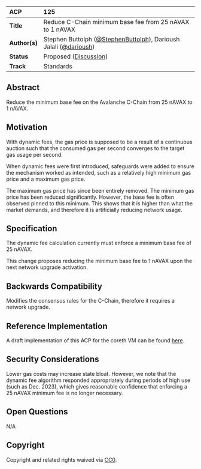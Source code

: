 | ACP | 125 |
| :--- | :--- |
| **Title** | Reduce C-Chain minimum base fee from 25 nAVAX to 1 nAVAX |
| **Author(s)** | Stephen Buttolph ([@StephenButtolph](https://github.com/StephenButtolph)), Darioush Jalali ([@darioush](https://github.com/darioush)) |
| **Status** | Proposed ([Discussion](https://github.com/avalanche-foundation/ACPs/discussions/127)) |
| **Track** | Standards |

## Abstract

Reduce the minimum base fee on the Avalanche C-Chain from 25 nAVAX to 1 nAVAX.

## Motivation

With dynamic fees, the gas price is supposed to be a result of a continuous auction such that the consumed gas per second converges to the target gas usage per second.

When dynamic fees were first introduced, safeguards were added to ensure the mechanism worked as intended, such as a relatively high minimum gas price and a maximum gas price.

The maximum gas price has since been entirely removed. The minimum gas price has been reduced significantly. However, the base fee is often observed pinned to this minimum. This shows that it is higher than what the market demands, and therefore it is artificially reducing network usage.

## Specification

The dynamic fee calculation currently must enforce a minimum base fee of 25 nAVAX.

This change proposes reducing the minimum base fee to 1 nAVAX upon the next network upgrade activation.

## Backwards Compatibility

Modifies the consensus rules for the C-Chain, therefore it requires a network upgrade.

## Reference Implementation

A draft implementation of this ACP for the coreth VM can be found [here](https://github.com/ava-labs/coreth/pull/604/files).

## Security Considerations

Lower gas costs may increase state bloat. However, we note that the dynamic fee algorithm responded appropriately during periods of high use (such as Dec. 2023), which gives reasonable confidence that enforcing a 25 nAVAX minimum fee is no longer necessary.

## Open Questions

N/A

## Copyright

Copyright and related rights waived via [CC0](https://creativecommons.org/publicdomain/zero/1.0/).
